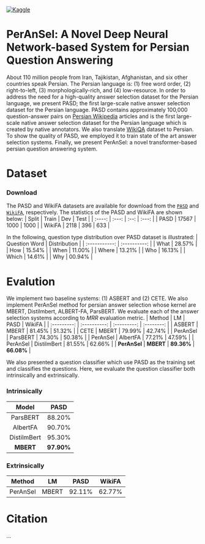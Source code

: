 <span align="center">
    <a href="https://www.kaggle.com/jamshidjdmy/peransel"><img alt="Kaggle" src="https://img.shields.io/static/v1?label=Kaggle&message=PerAnSel&logo=Kaggle&color=20BEFF"/></a>
</span>

# PerAnSel: A Novel Deep Neural Network-based System for Persian Question Answering
About 110 million people from Iran, Tajikistan, Afghanistan, and six other countries speak Persian. The Persian language is: (1) free word order, (2) right-to-left, (3) morphologically-rich, and (4) low-resource. In order to address the need for a high-quality answer selection dataset for the Persian language, we present PASD; the first large-scale native answer selection dataset for the Persian language. PASD contains approximately 100,000 question-answer pairs on [Persian Wikipedia](https://fa.wikipedia.org/) articles and is the first large-scale native answer selection dataset for the Persian language which is created by native annotators. We also translate [WikiQA](https://www.microsoft.com/en-us/download/details.aspx?id=52419) dataset to Persian. To show the quality of PASD, we employed it to train state of the art answer selection systems. Finally, we present PerAnSel: a novel transformer-based persian question answering system.

# Dataset
### Download
The PASD and WikiFA datasets are available for download from the [`PASD`](https://github.com/BigData-IsfahanUni/PerAnSel/tree/main/PASD) and [`WikiFA`](https://github.com/BigData-IsfahanUni/PerAnSel/tree/main/WikiFA), respectively. The statistics of the PASD and WikiFA are shown below:
|  Split | Train |  Dev |  Test |
| :----: | :---: | :--: | :---: |
|  PASD  | 17567 | 1000 |  1000 |
| WikiFA |  2118 |  396 |  633  |

In the following, question type distribution over PASD dataset is illustrated:
| Question Word | Distribution |
| :-----------: | :----------: |
|      What     |    28.57%    |
|      How      |    15.54%    |
|      When     |    11.00%    |
|     Where     |    13.21%    |
|      Who      |    16.13%    |
|     Which     |    14.61%    |
|      Why      |    00.94%    |
# Evalution
We implement two baseline systems: (1) ASBERT and (2) CETE. We also implement PerAnSel method for persian answer selection whose kernel are MBERT, Distilmbert, ALBERT-FA, ParsBERT. We evaluate each of the answer selection systems according to *MRR* evaluation metric.
|    Method   |       LM     |     PASD    |   WikiFA   |
| :---------: | :----------: | :---------: | :--------: |
|    ASBERT   |     MBERT    |    81.45%   |   51.32%   |
|     CETE    |     MBERT    |    79.99%   |   42.74%   |
|   PerAnSel  |   ParsBERT   |    74.30%   |   50.38%   |
|   PerAnSel  |   AlbertFA   |    77.21%   |   47.59%   |
|   PerAnSel  |  DistilmBert |    81.55%   |   62.66%   |
|   **PerAnSel**  |     **MBERT**    |    **89.36%**   |   **66.08%**   |

We also presented a question classifier which use PASD as the training set and classifies the questions. Here, we evaluate the question classifier both intrinsically and extrinsically.

### Intrinsically
|    Model     |     PASD    |
| :----------: | :---------: |
|   ParsBERT   |    88.20%   |
|   AlbertFA   |    90.70%   |
|  DistilmBert |    95.30%   |
|     **MBERT**    |    **97.90%**   |

### Extrinsically
|    Method   |       LM     |     PASD    |   WikiFA   |
| :---------: | :----------: | :---------: | :--------: |
|   PerAnSel  |     MBERT    |    92.11%   |   62.77%   |

# Citation
...
